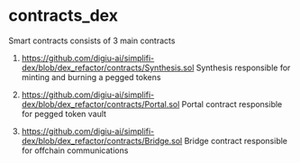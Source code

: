 # contracts_dex
Smart contracts consists of 3 main contracts 

1) https://github.com/digiu-ai/simplifi-dex/blob/dex_refactor/contracts/Synthesis.sol
Synthesis responsible for minting and burning a pegged tokens 

2) https://github.com/digiu-ai/simplifi-dex/blob/dex_refactor/contracts/Portal.sol
Portal contract responsible for pegged token vault 

3) https://github.com/digiu-ai/simplifi-dex/blob/dex_refactor/contracts/Bridge.sol
Bridge contract responsible for offchain communications 
